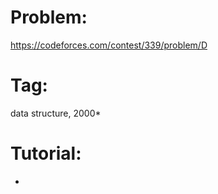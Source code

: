 # Problem:
https://codeforces.com/contest/339/problem/D

# Tag:
data structure, 2000*

# Tutorial:
  - 
